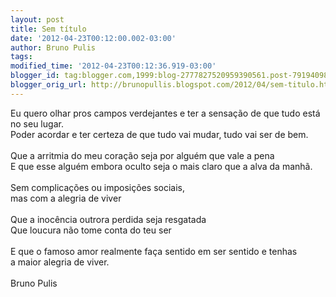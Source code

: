 ```yaml
---
layout: post
title: Sem título
date: '2012-04-23T00:12:00.002-03:00'
author: Bruno Pulis
tags: 
modified_time: '2012-04-23T00:12:36.919-03:00'
blogger_id: tag:blogger.com,1999:blog-2777827520959390561.post-7919409813538068110
blogger_orig_url: http://brunopullis.blogspot.com/2012/04/sem-titulo.html
---
```


Eu quero olhar pros campos verdejantes e ter a sensação de que tudo está no seu lugar.<br />Poder acordar e ter certeza de que tudo vai mudar, tudo vai ser de bem.<br /><br />Que a arritmia do meu coração seja por alguém que vale a pena<br />E que esse alguém embora oculto seja o mais claro que a alva da manhã.<br /><br />Sem complicações ou imposições sociais,<br />mas com a alegria de viver<br /><br />Que a inocência outrora perdida seja resgatada<br />Que loucura não tome conta do teu ser<br /><br />E que o famoso amor realmente faça sentido em ser sentido e tenhas<br />a maior alegria de viver.<br /><br />Bruno Pulis<br /><br /><br /><br /><br /><br />